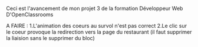 Ceci est l'avancement de mon projet 3 de la formation Développeur Web D'OpenClassrooms

A FAIRE :
1.L'animation des coeurs au survol n'est pas correct
2.Le clic sur le coeur provoque la redirection vers la page du restaurant (il faut supprimer la liaision sans le supprimer du bloc)
